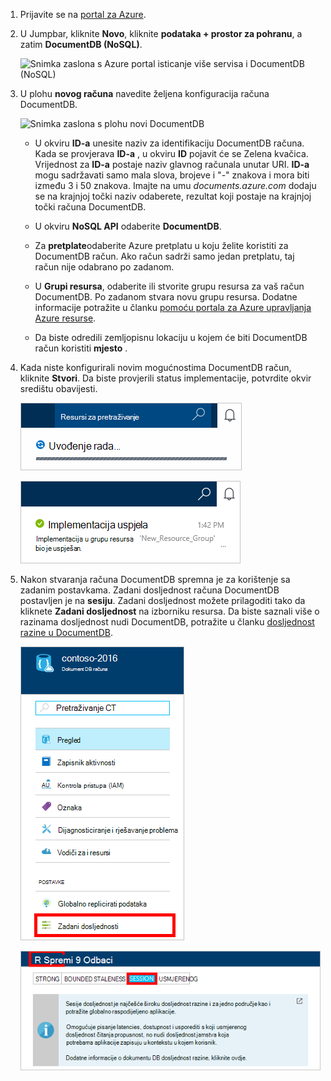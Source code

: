 1.  Prijavite se na [portal za Azure](https://portal.azure.com/).
2.  U Jumpbar, kliknite **Novo**, kliknite **podataka + prostor za pohranu**, a zatim **DocumentDB (NoSQL)**.

    ![Snimka zaslona s Azure portal isticanje više servisa i DocumentDB (NoSQL)](./media/documentdb-create-dbaccount/create-nosql-db-databases-json-tutorial-1.png)  

3. U plohu **novog računa** navedite željena konfiguracija računa DocumentDB.

    ![Snimka zaslona s plohu novi DocumentDB](./media/documentdb-create-dbaccount/create-nosql-db-databases-json-tutorial-2.png)

    - U okviru **ID-a** unesite naziv za identifikaciju DocumentDB računa.  Kada se provjerava **ID-a** , u okviru **ID** pojavit će se Zelena kvačica. Vrijednost za **ID-a** postaje naziv glavnog računala unutar URI. **ID-a** mogu sadržavati samo mala slova, brojeve i "-" znakova i mora biti između 3 i 50 znakova. Imajte na umu *documents.azure.com* dodaju se na krajnjoj točki naziv odaberete, rezultat koji postaje na krajnjoj točki računa DocumentDB.

    - U okviru **NoSQL API** odaberite **DocumentDB**.  

    - Za **pretplate**odaberite Azure pretplatu u koju želite koristiti za DocumentDB račun. Ako račun sadrži samo jedan pretplatu, taj račun nije odabrano po zadanom.

    - U **Grupi resursa**, odaberite ili stvorite grupu resursa za vaš račun DocumentDB.  Po zadanom stvara novu grupu resursa. Dodatne informacije potražite u članku [pomoću portala za Azure upravljanja Azure resurse](../articles/azure-portal/resource-group-portal.md).

    - Da biste odredili zemljopisnu lokaciju u kojem će biti DocumentDB račun koristiti **mjesto** . 

4.  Kada niste konfigurirali novim mogućnostima DocumentDB račun, kliknite **Stvori**. Da biste provjerili status implementacije, potvrdite okvir središtu obavijesti.  

    ![Brzo stvaranje baze podataka – snimka zaslona s središtu obavijesti koji se prikazuje račun DocumentDB je stvoren](./media/documentdb-create-dbaccount/create-nosql-db-databases-json-tutorial-4.png)  

    ![Snimka zaslona s središtu obavijesti koji se prikazuje da DocumentDB računa uspješno stvorena i implementiran u grupu resursa – obavijesti autor internetske baze podataka](./media/documentdb-create-dbaccount/create-nosql-db-databases-json-tutorial-5.png)

5.  Nakon stvaranja računa DocumentDB spremna je za korištenje sa zadanim postavkama. Zadani dosljednost računa DocumentDB postavljen je na **sesiju**.  Zadani dosljednost možete prilagoditi tako da kliknete **Zadani dosljednost** na izborniku resursa. Da biste saznali više o razinama dosljednost nudi DocumentDB, potražite u članku [dosljednost razine u DocumentDB](../articles/documentdb/documentdb-consistency-levels.md).

    ![Snimka zaslona s plohu grupa resursa – započnite razvoj aplikacija](./media/documentdb-create-dbaccount/create-nosql-db-databases-json-tutorial-6.png)  

    ![Snimka zaslona s plohu dosljednost razinu - dosljednost sesiju](./media/documentdb-create-dbaccount/create-nosql-db-databases-json-tutorial-7.png)  

[How to: Create a DocumentDB account]: #Howto
[Next steps]: #NextSteps
[documentdb-manage]:../articles/documentdb/documentdb-manage.md
